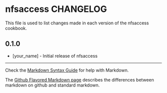 nfsaccess CHANGELOG
===================

This file is used to list changes made in each version of the nfsaccess cookbook.

0.1.0
-----
- [your_name] - Initial release of nfsaccess

- - -
Check the [Markdown Syntax Guide](http://daringfireball.net/projects/markdown/syntax) for help with Markdown.

The [Github Flavored Markdown page](http://github.github.com/github-flavored-markdown/) describes the differences between markdown on github and standard markdown.

